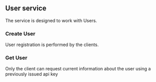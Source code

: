 ## User service
The service is designed to work with Users.

### Create User
User registration is performed by the clients.

### Get User
Only the client can request current information about the user using a previously issued api key

